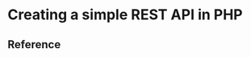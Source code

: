 # Creating a simple REST API in PHP

## Reference

[LeaseWeb labs - Creating a simple REST API in PHP]: (https://www.leaseweb.com/labs/2015/10/creating-a-simple-rest-api-in-php/)